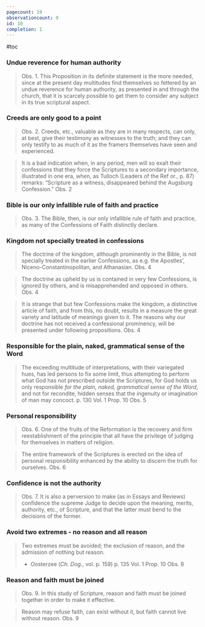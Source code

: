 ```yaml
---
pagecount: 19
observationcount: 9
id: 10
completion: 1
---
```


#toc
### Undue reverence for human authority
>Obs. 1. This Proposition in its definite statement is the more needed, since at the present day multitudes find themselves so fettered by an undue reverence for human authority, as presented in and through the church, that it is scarcely possible to get them to consider any subject in its true scriptural aspect.

### Creeds are only good to a point
>Obs. 2. Creeds, etc., valuable as they are in many respects, can only, at best, give their testimony as witnesses to the truth; and they can only testify to as much of it as the framers themselves have seen and experienced.

>It is a bad indication when, in any period, men will so exalt their confessions that they force the Scriptures to a secondary importance, illustrated in one era, when, as Tulloch (Leaders of the Ref or., p. 87) remarks: “Scripture as a witness, disappeared behind the Augsburg Confession.”
>Obs. 2
### Bible is our only infallible rule of faith and practice
>Obs. 3. The Bible, then, is our only infallible rule of faith and practice, as many of the Confessions of Faith distinctly declare.

### Kingdom not specially treated in confessions
>The doctrine of the kingdom, although prominently in the Bible, is not specially treated in the earlier Confessions, as e.g. the Apostles’, Niceno-Constantinopolitan, and Athanasian.
>Obs. 4

>The doctrine as upheld by us is contained in very few Confessions, is ignored by others, and is misapprehended and opposed in others.
>Obs. 4

>It is strange that but few Confessions make the kingdom, a distinctive article of faith, and from this, no doubt, results in a measure the great variety and latitude of meanings given to it. The reasons why our doctrine has not received a confessional prominency, will be presented under following propositions.
>Obs. 4

### Responsible for the plain, naked, grammatical sense of the Word
> The exceeding multitude of interpretations, with their variegated hues, has led persons to fix some limit, thus attempting to perform what God has not prescribed outside the Scriptures, for God holds us only responsible *for the plain, naked, grammatical sense of the Word*, and not for recondite, hidden senses that the ingenuity or imagination of man may concoct.
> p. 130 Vol. 1 Prop. 10 Obs. 5

### Personal responsibility
>Obs. 6. One of the fruits of the Reformation is the recovery and firm reestablishment of the principle that all have the privilege of judging for themselves in matters of religion.

>The entire framework of the Scriptures is erected on the idea of personal responsibility enhanced by the ability to discern the truth for ourselves.
>Obs. 6

### Confidence is not the authority
>Obs. 7. It is also a perversion to make (as in Essays and Reviews) confidence the supreme Judge to decide upon the meaning, merits, authority, etc., of Scripture, and that the latter must bend to the decisions of the former.


### Avoid two extremes - no reason and all reason
> Two extremes must be avoided; the exclusion of reason, and the admission of nothing but reason.
> - Oosterzee (*Ch. Dog.*, vol. p. 159)
> p. 135 Vol. 1 Prop. 10 Obs. 8

### Reason and faith must be joined
>Obs. 9. In this study of Scripture, reason and faith must be joined together in order to make it effective.

>Reason may refuse faith, can exist without it, but faith cannot live without reason.
>Obs. 9

